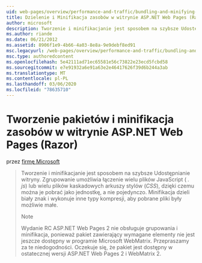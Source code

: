 ```yaml
---
uid: web-pages/overview/performance-and-traffic/bundling-and-minifying-assets-in-an-aspnet-web-pages-razor-site
title: Dzielenie i Minifikacja zasobów w witrynie ASP.NET Web Pages (Razor) | Microsoft Docs
author: microsoft
description: Tworzenie i minifikacjanie jest sposobem na szybsze Udostępnianie witryny. Zgrupowanie umożliwia łączenie wielu plików JavaScript (. js) lub wielu kaskadowych arkuszy stylów (...
ms.author: riande
ms.date: 06/21/2012
ms.assetid: 8906f1e9-4b66-4a03-8e8a-9e9debf8ed91
msc.legacyurl: /web-pages/overview/performance-and-traffic/bundling-and-minifying-assets-in-an-aspnet-web-pages-razor-site
msc.type: authoredcontent
ms.openlocfilehash: 5e42111ad71ec65581e56c73822e23ecd5fcbd58
ms.sourcegitcommit: e7e91932a6e91a63e2e46417626f39d6b244a3ab
ms.translationtype: MT
ms.contentlocale: pl-PL
ms.lasthandoff: 03/06/2020
ms.locfileid: "78635710"
---
```

# <a name="bundling-and-minifying-assets-in-an-aspnet-web-pages-razor-site"></a>Tworzenie pakietów i minifikacja zasobów w witrynie ASP.NET Web Pages (Razor)

przez [firmę Microsoft](https://github.com/microsoft)

> Tworzenie i minifikacjanie jest sposobem na szybsze Udostępnianie witryny. Zgrupowanie umożliwia łączenie wielu plików JavaScript ( *. js*) lub wielu plików kaskadowych arkuszy stylów (*CSS*), dzięki czemu można je pobrać jako jednostkę, a nie pojedynczo. Minifikacja dzieli biały znak i wykonuje inne typy kompresji, aby pobrane pliki były możliwie małe.
> 
> > [!NOTE]
> > Wydanie RC ASP.NET Web Pages 2 nie obsługuje grupowania i minifikacja, ponieważ pakiet zawierający wymagane elementy nie jest jeszcze dostępny w programie Microsoft WebMatrix. Przepraszamy za te niedogodności. Oczekuje się, że pakiet jest dostępny w ostatecznej wersji ASP.NET Web Pages 2 i WebMatrix 2.

